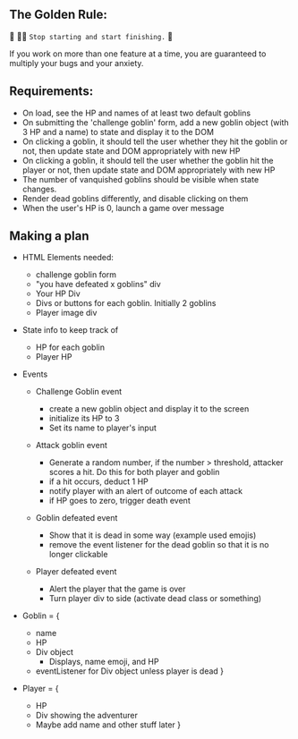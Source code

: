 ## The Golden Rule: 

🦸 🦸‍♂️ `Stop starting and start finishing.` 🏁

If you work on more than one feature at a time, you are guaranteed to multiply your bugs and your anxiety.

## Requirements: 

- On load, see the HP and names of at least two default goblins
- On submitting the 'challenge goblin' form, add a new goblin object (with 3 HP and a name) to state and display it to the DOM
- On clicking a goblin, it should tell the user whether they hit the goblin or not, then update state and DOM appropriately with new HP
- On clicking a goblin, it should tell the user whether the goblin hit the player or not, then update state and DOM appropriately with new HP
- The number of vanquished goblins should be visible when state changes.
- Render dead goblins differently, and disable clicking on them
- When the user's HP is 0, launch a game over message

## Making a plan

- HTML Elements needed:
  - challenge goblin form
  - "you have defeated x goblins" div
  - Your HP Div
  - Divs or buttons for each goblin. Initially 2 goblins
  - Player image div

- State info to keep track of
  - HP for each goblin
  - Player HP

- Events
  - Challenge Goblin event
    - create a new goblin object and display it to the screen
    - initialize its HP to 3
    - Set its name to player's input
    
  - Attack goblin event
    - Generate a random number, if the number > threshold, attacker scores a hit. Do this for both player and goblin
    - if a hit occurs, deduct 1 HP
    - notify player with an alert of outcome of each attack
    - if HP goes to zero, trigger death event

  - Goblin defeated event
    - Show that it is dead in some way (example used emojis)
    - remove the event listener for the dead goblin so that it is no longer clickable

  - Player defeated event
    - Alert the player that the game is over
    - Turn player div to side (activate dead class or something)

- Goblin = {
  - name
  - HP
  - Div object
    - Displays, name emoji, and HP
  - eventListener for Div object unless player is dead
}

- Player = {
  - HP
  - Div showing the adventurer 
  - Maybe add name and other stuff later
}
  
